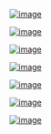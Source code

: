 
 [![image](https://www.linkpicture.com/q/d_1.jpg)](https://www.linkpicture.com/view.php?img=LPic647acc16afcdc2055716925)


 


[![image](https://www.linkpicture.com/q/Screenshot_2023-06-03-10-18-15-93_91274a336c3033684160ac7e1071524b.jpg)](https://www.linkpicture.com/view.php?img=LPic647aca27437c320527687)


[![image](https://www.linkpicture.com/q/Screenshot_2023-06-03-10-19-27-03_91274a336c3033684160ac7e1071524b.jpg)](https://www.linkpicture.com/view.php?img=LPic647ac9782a6781143012665)



[![image](https://www.linkpicture.com/q/c_3.jpg)](https://www.linkpicture.com/view.php?img=LPic647acc16afcdc2055716925)


[![image](https://www.linkpicture.com/q/e.jpg)](https://www.linkpicture.com/view.php?img=LPic647acdc95115e750538412)


[![image](https://www.linkpicture.com/q/Screenshot_2023-06-03-10-20-43-84_91274a336c3033684160ac7e1071524b.jpg)](https://www.linkpicture.com/view.php?img=LPic647acac83c6fc652640702)


[![image](https://www.linkpicture.com/q/a_27.jpg)](https://www.linkpicture.com/view.php?img=LPic647acc16afcdc2055716925)




